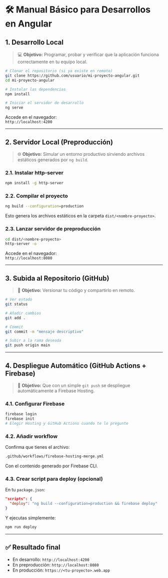 
# 🛠️ Manual Básico para Desarrollos en Angular

## 1. Desarrollo Local

> 💻 **Objetivo:** Programar, probar y verificar que la aplicación funciona correctamente en tu equipo local.

```bash
# Clonar el repositorio (si ya existe en remoto)
git clone https://github.com/usuario/mi-proyecto-angular.git
cd mi-proyecto-angular

# Instalar las dependencias
npm install

# Iniciar el servidor de desarrollo
ng serve
```

Accede en el navegador:  
`http://localhost:4200`

---

## 2. Servidor Local (Preproducción)

> 🌐 **Objetivo:** Simular un entorno productivo sirviendo archivos estáticos generados por `ng build`.

### 2.1. Instalar http-server

```bash
npm install -g http-server
```

### 2.2. Compilar el proyecto

```bash
ng build --configuration=production
```

Esto genera los archivos estáticos en la carpeta `dist/<nombre-proyecto>`.

### 2.3. Lanzar servidor de preproducción

```bash
cd dist/<nombre-proyecto>
http-server -o
```

Accede en el navegador:  
`http://localhost:8080`

---

## 3. Subida al Repositorio (GitHub)

> 🔄 **Objetivo:** Versionar tu código y compartirlo en remoto.

```bash
# Ver estado
git status

# Añadir cambios
git add .

# Commit
git commit -m "mensaje descriptivo"

# Subir a la rama deseada
git push origin main
```

---

## 4. Despliegue Automático (GitHub Actions + Firebase)

> 🚀 **Objetivo:** Que con un simple `git push` se despliegue automáticamente a Firebase Hosting.

### 4.1. Configurar Firebase

```bash
firebase login
firebase init
# Elegir Hosting y GitHub Actions cuando te lo pregunte
```

### 4.2. Añadir workflow

Confirma que tienes el archivo:

```bash
.github/workflows/firebase-hosting-merge.yml
```

Con el contenido generado por Firebase CLI.

### 4.3. Crear script para deploy (opcional)

En tu `package.json`:

```json
"scripts": {
  "deploy": "ng build --configuration=production && firebase deploy"
}
```

Y ejecutas simplemente:

```bash
npm run deploy
```

---

## ✅ Resultado final

- En desarrollo: `http://localhost:4200`
- En preproducción: `http://localhost:8080`
- En producción: `https://<tu-proyecto>.web.app`
